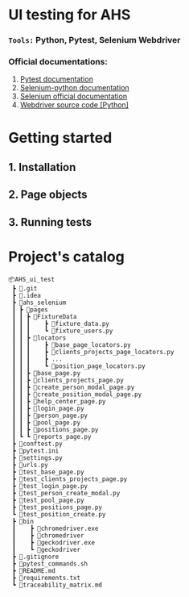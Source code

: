 # UI testing for AHS
### `Tools:` Python, Pytest, Selenium Webdriver

### Official documentations:
1. [Pytest documentation](https://docs.pytest.org/en/6.2.x/getting-started.html)
2. [Selenium-python documentation](https://selenium-python.readthedocs.io/getting-started.html)
3. [Selenium official documentation](https://www.selenium.dev/documentation/)
4. [Webdriver source code [Python]](https://www.selenium.dev/selenium/docs/api/py/api.html)

# Getting started
## 1. Installation
## 2. Page objects
## 3. Running tests

# Project's catalog
```
📦AHS_ui_test
 ┣ 📂.git
 ┣ 📂.idea
 ┣ 📂ahs_selenium
 ┃ ┣ 📂pages
 ┃ ┃ ┣ 📂FixtureData
 ┃ ┃ ┃    ┣ 📜fixture_data.py
 ┃ ┃ ┃    ┗ 📜fixture_users.py
 ┃ ┃ ┣ 📂locators
 ┃ ┃ ┃    ┣ 📜base_page_locators.py
 ┃ ┃ ┃    ┣ 📜clients_projects_page_locators.py
 ┃ ┃ ┃    ┣ ...
 ┃ ┃ ┃    ┗ 📜position_page_locators.py
 ┃ ┃ ┣ 📜base_page.py
 ┃ ┃ ┣ 📜clients_projects_page.py
 ┃ ┃ ┣ 📜create_person_modal_page.py
 ┃ ┃ ┣ 📜create_position_modal_page.py
 ┃ ┃ ┣ 📜help_center_page.py
 ┃ ┃ ┣ 📜login_page.py
 ┃ ┃ ┣ 📜person_page.py
 ┃ ┃ ┣ 📜pool_page.py
 ┃ ┃ ┣ 📜positions_page.py
 ┃ ┗ ┗ 📜reports_page.py
 ┣ 📜conftest.py
 ┣ 📜pytest.ini
 ┣ 📜settings.py
 ┣ 📜urls.py
 ┣ 📜test_base_page.py
 ┣ 📜test_clients_projects_page.py
 ┣ 📜test_login_page.py
 ┣ 📜test_person_create_modal.py
 ┣ 📜test_pool_page.py
 ┣ 📜test_positions_page.py
 ┗ 📜test_position_create.py
 ┣ 📂bin
 ┃    ┣ 📜chromedriver.exe
 ┃    ┣ 📜chromedriver
 ┃    ┣ 📜geckodriver.exe
 ┃    ┗ 📜geckodriver
 ┣ 📜.gitignore
 ┣ 📜pytest_commands.sh
 ┣ 📜README.md
 ┣ 📜requirements.txt
 ┗ 📜traceability_matrix.md
```